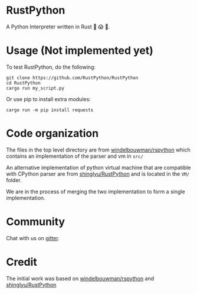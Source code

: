 # RustPython
A Python Interpreter written in Rust :snake: :scream: :metal:.

# Usage (Not implemented yet)

To test RustPython, do the following:

    git clone https://github.com/RustPython/RustPython
    cd RustPython
    cargo run my_script.py

Or use pip to install extra modules:

    cargo run -m pip install requests

# Code organization

The files in the top level directory are from [windelbouwman/rspython][rspython] which contains an implementation of the parser and vm in `src/`

An alternative implementation of python virtual machine that are compatible with CPython parser are from [shinglyu/RustPython][rustpython] and is located in the `VM/` folder.

We are in the process of merging the two implementation to form a single implementation.

# Community

Chat with us on [gitter][gitter].

# Credit
The initial work was based on [windelbouwman/rspython](https://github.com/windelbouwman/rspython) and [shinglyu/RustPython](https://github.com/shinglyu/RustPython)

[rspython]: https://github.com/windelbouwman/rspython
[rustpython]: https://github.com/shinglyu/RustPython
[gitter]: https://gitter.im/rustpython/Lobby
